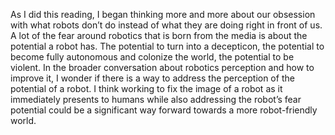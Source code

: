As I did this reading, I began thinking more and more about our obsession with what robots don’t do instead of what they are doing right in front of us. A lot of the fear around robotics that is born from the media is about the potential a robot has. The potential to turn into a decepticon, the potential to become fully autonomous and colonize the world, the potential to be violent. In the broader conversation about robotics perception and how to improve it, I wonder if there is a way to address the perception of the potential of a robot. I think working to fix the image of a robot as it immediately presents to humans while also addressing the robot’s fear potential could be a significant way forward towards a more robot-friendly world.
